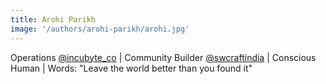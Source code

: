 ```yaml
---
title: Arohi Parikh
image: '/authors/arohi-parikh/arohi.jpg'
---
```


Operations [@incubyte_co](https://twitter.com/incubyte_co) | Community Builder [@swcraftindia](https://twitter.com/swcraftindia) | Conscious Human | Words: "Leave the world better than you found it"

